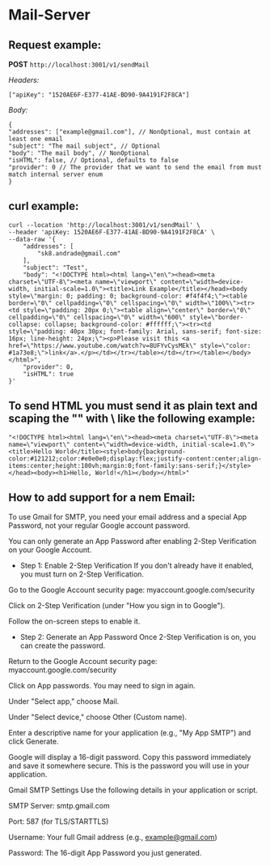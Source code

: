 # Mail-Server

## Request example:

**POST** `http://localhost:3001/v1/sendMail`

_Headers:_
```
["apiKey": "1520AE6F-E377-41AE-BD90-9A4191F2F8CA"]
```

_Body:_

```
{
"addresses": ["example@gmail.com"], // NonOptional, must contain at least one email
"subject": "The mail subject", // Optional
"body": "The mail body", // NonOptional
"isHTML": false, // Optional, defaults to false
"provider": 0 // The provider that we want to send the email from must match internal server enum
}
```

## curl example:

```
curl --location 'http://localhost:3001/v1/sendMail' \
--header 'apiKey: 1520AE6F-E377-41AE-BD90-9A4191F2F8CA' \
--data-raw '{
    "addresses": [
        "sk8.andrade@gmail.com"
    ],
    "subject": "Test",
    "body": "<!DOCTYPE html><html lang=\"en\"><head><meta charset=\"UTF-8\"><meta name=\"viewport\" content=\"width=device-width, initial-scale=1.0\"><title>Link Example</title></head><body style=\"margin: 0; padding: 0; background-color: #f4f4f4;\"><table border=\"0\" cellpadding=\"0\" cellspacing=\"0\" width=\"100%\"><tr><td style=\"padding: 20px 0;\"><table align=\"center\" border=\"0\" cellpadding=\"0\" cellspacing=\"0\" width=\"600\" style=\"border-collapse: collapse; background-color: #ffffff;\"><tr><td style=\"padding: 40px 30px; font-family: Arial, sans-serif; font-size: 16px; line-height: 24px;\"><p>Please visit this <a href=\"https://www.youtube.com/watch?v=8UFYvCysMEk\" style=\"color: #1a73e8;\">link</a>.</p></td></tr></table></td></tr></table></body></html>",
    "provider": 0,
    "isHTML": true
}'
```

## To send HTML you must send it as plain text and scaping the "" with \ like the following example:

```
"<!DOCTYPE html><html lang=\"en\"><head><meta charset=\"UTF-8\"><meta name=\"viewport\" content=\"width=device-width, initial-scale=1.0\"><title>Hello World</title><style>body{background-color:#121212;color:#e0e0e0;display:flex;justify-content:center;align-items:center;height:100vh;margin:0;font-family:sans-serif;}</style></head><body><h1>Hello, World!</h1></body></html>"
```

## How to add support for a nem Email:

To use Gmail for SMTP, you need your email address and a special App Password, not your regular Google account password.

You can only generate an App Password after enabling 2-Step Verification on your Google Account.

- Step 1: Enable 2-Step Verification
If you don't already have it enabled, you must turn on 2-Step Verification.

Go to the Google Account security page: myaccount.google.com/security

Click on 2-Step Verification (under "How you sign in to Google").

Follow the on-screen steps to enable it.

- Step 2: Generate an App Password
Once 2-Step Verification is on, you can create the password.

Return to the Google Account security page: myaccount.google.com/security

Click on App passwords. You may need to sign in again.

Under "Select app," choose Mail.

Under "Select device," choose Other (Custom name).

Enter a descriptive name for your application (e.g., "My App SMTP") and click Generate.

Google will display a 16-digit password. Copy this password immediately and save it somewhere secure. This is the password you will use in your application.

Gmail SMTP Settings
Use the following details in your application or script.

SMTP Server: smtp.gmail.com

Port: 587 (for TLS/STARTTLS)

Username: Your full Gmail address (e.g., example@gmail.com)

Password: The 16-digit App Password you just generated.

